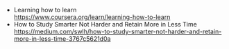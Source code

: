 - Learning how to learn
<br> https://www.coursera.org/learn/learning-how-to-learn
- How to Study Smarter Not Harder and Retain More in Less Time
<br> https://medium.com/swlh/how-to-study-smarter-not-harder-and-retain-more-in-less-time-3767c5621d0a

